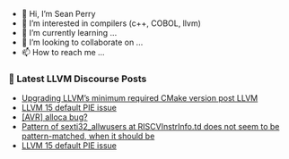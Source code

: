 - 👋 Hi, I’m Sean Perry
- 👀 I’m interested in compilers (c++, COBOL, llvm)
- 🌱 I’m currently learning ...
- 💞️ I’m looking to collaborate on ...
- 📫 How to reach me ...

<!---
s66perry/s66perry is a ✨ special ✨ repository because its `README.md` (this file) appears on your GitHub profile.
You can click the Preview link to take a look at your changes.
--->
### 📕 Latest LLVM Discourse Posts

<!-- DISCOURSE-LLVM:START -->
- [Upgrading LLVM’s minimum required CMake version post LLVM](https://discourse.llvm.org/t/upgrading-llvm-s-minimum-required-cmake-version-post-llvm/67139#post_1)
- [LLVM 15 default PIE issue](https://discourse.llvm.org/t/llvm-15-default-pie-issue/67125#post_7)
- [[AVR] alloca bug?](https://discourse.llvm.org/t/avr-alloca-bug/67080#post_12)
- [Pattern of sexti32_allwusers at RISCVInstrInfo.td does not seem to be pattern-matched, when it should be](https://discourse.llvm.org/t/pattern-of-sexti32-allwusers-at-riscvinstrinfo-td-does-not-seem-to-be-pattern-matched-when-it-should-be/67135#post_2)
- [LLVM 15 default PIE issue](https://discourse.llvm.org/t/llvm-15-default-pie-issue/67125#post_6)
<!-- DISCOURSE-LLVM:END -->
